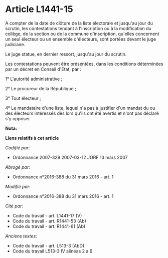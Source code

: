 # Article L1441-15

A compter de la date de clôture de la liste électorale et jusqu'au jour du scrutin, les contestations tendant à l'inscription
ou à la modification du collège, de la section ou de la commune d'inscription, qu'elles concernent un seul électeur ou un
ensemble d'électeurs, sont portées devant le juge judiciaire. 

Le juge statue, en dernier ressort, jusqu'au jour du scrutin. 

Les contestations peuvent être présentées, dans les conditions déterminées par un décret en Conseil d'Etat, par : 

1° L'autorité administrative ; 

2° Le procureur de la République ; 

3° Tout électeur ; 

4° Le mandataire d'une liste, lequel n'a pas à justifier d'un mandat du ou des électeurs intéressés dès lors qu'ils ont été
avertis et n'ont pas déclaré s'y opposer.

**Nota:**



**Liens relatifs à cet article**

_Codifié par_:

  - Ordonnance 2007-329 2007-03-12 JORF 13 mars 2007

_Abrogé par_:

  - Ordonnance n°2016-388 du 31 mars 2016 - art. 1

_Modifié par_:

  - Ordonnance n°2016-388 du 31 mars 2016 - art. 1

_Cité par_:

  - Code du travail - art. L1441-17 (V)
  - Code du travail - art. R1441-53 (Ab)
  - Code du travail - art. R1441-61 (Ab)

_Anciens textes_:

  - Code du travail - art. L513-3 (AbD)
  - Code du travail L513-3 IV alinéas 2 à 6
